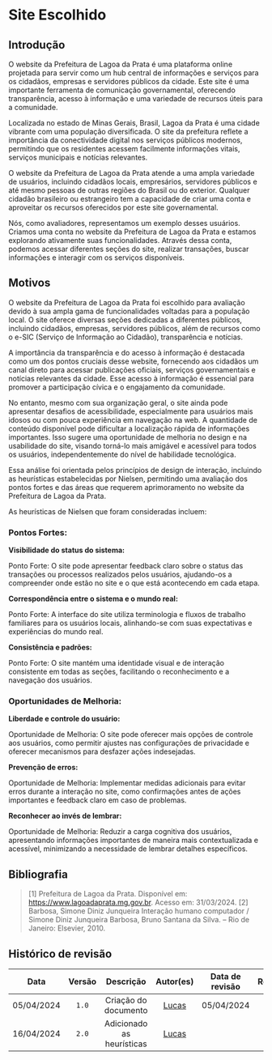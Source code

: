 # Site Escolhido

## Introdução

O website da Prefeitura de Lagoa da Prata é uma plataforma online projetada para servir como um hub central de informações e serviços para os cidadãos, empresas e servidores públicos da cidade. Este site é uma importante ferramenta de comunicação governamental, oferecendo transparência, acesso à informação e uma variedade de recursos úteis para a comunidade.

Localizada no estado de Minas Gerais, Brasil, Lagoa da Prata é uma cidade vibrante com uma população diversificada. O site da prefeitura reflete a importância da conectividade digital nos serviços públicos modernos, permitindo que os residentes acessem facilmente informações vitais, serviços municipais e notícias relevantes.

O website da Prefeitura de Lagoa da Prata atende a uma ampla variedade de usuários, incluindo cidadãos locais, empresários, servidores públicos e até mesmo pessoas de outras regiões do Brasil ou do exterior. Qualquer cidadão brasileiro ou estrangeiro tem a capacidade de criar uma conta e aproveitar os recursos oferecidos por este site governamental.

Nós, como avaliadores, representamos um exemplo desses usuários. Criamos uma conta no website da Prefeitura de Lagoa da Prata e estamos explorando ativamente suas funcionalidades. Através dessa conta, podemos acessar diferentes seções do site, realizar transações, buscar informações e interagir com os serviços disponíveis.

## Motivos

O website da Prefeitura de Lagoa da Prata foi escolhido para avaliação devido à sua ampla gama de funcionalidades voltadas para a população local. O site oferece diversas seções dedicadas a diferentes públicos, incluindo cidadãos, empresas, servidores públicos, além de recursos como o e-SIC (Serviço de Informação ao Cidadão), transparência e notícias.

A importância da transparência e do acesso à informação é destacada como um dos pontos cruciais desse website, fornecendo aos cidadãos um canal direto para acessar publicações oficiais, serviços governamentais e notícias relevantes da cidade. Esse acesso à informação é essencial para promover a participação cívica e o engajamento da comunidade.

No entanto, mesmo com sua organização geral, o site ainda pode apresentar desafios de acessibilidade, especialmente para usuários mais idosos ou com pouca experiência em navegação na web. A quantidade de conteúdo disponível pode dificultar a localização rápida de informações importantes. Isso sugere uma oportunidade de melhoria no design e na usabilidade do site, visando torná-lo mais amigável e acessível para todos os usuários, independentemente do nível de habilidade tecnológica.

Essa análise foi orientada pelos princípios de design de interação, incluindo as heurísticas estabelecidas por Nielsen, permitindo uma avaliação dos pontos fortes e das áreas que requerem aprimoramento no website da Prefeitura de Lagoa da Prata.

As heurísticas de Nielsen que foram consideradas incluem:

### Pontos Fortes:
**Visibilidade do status do sistema:**

Ponto Forte: O site pode apresentar feedback claro sobre o status das transações ou processos realizados pelos usuários, ajudando-os a compreender onde estão no site e o que está acontecendo em cada etapa.

**Correspondência entre o sistema e o mundo real:**

Ponto Forte: A interface do site utiliza terminologia e fluxos de trabalho familiares para os usuários locais, alinhando-se com suas expectativas e experiências do mundo real.

**Consistência e padrões:**

Ponto Forte: O site mantém uma identidade visual e de interação consistente em todas as seções, facilitando o reconhecimento e a navegação dos usuários.

### Oportunidades de Melhoria:
**Liberdade e controle do usuário:**

Oportunidade de Melhoria: O site pode oferecer mais opções de controle aos usuários, como permitir ajustes nas configurações de privacidade e oferecer mecanismos para desfazer ações indesejadas.

**Prevenção de erros:**

Oportunidade de Melhoria: Implementar medidas adicionais para evitar erros durante a interação no site, como confirmações antes de ações importantes e feedback claro em caso de problemas.

**Reconhecer ao invés de lembrar:**

Oportunidade de Melhoria: Reduzir a carga cognitiva dos usuários, apresentando informações importantes de maneira mais contextualizada e acessível, minimizando a necessidade de lembrar detalhes específicos.

## Bibliografia

> [1] Prefeitura de Lagoa da Prata. Disponível em: https://www.lagoadaprata.mg.gov.br. Acesso em: 31/03/2024.
> [2] Barbosa, Simone Diniz Junqueira Interação humano computador / Simone Diniz Junqueira Barbosa, Bruno Santana da Silva. – Rio de Janeiro: Elsevier, 2010.

## Histórico de revisão

|    Data    | Versão |      Descrição       |               Autor(es)               | Data de revisão |                 Revisor(es)                 |
| :--------: | :----: | :------------------: | :-----------------------------------: | :-------------: | :-----------------------------------------: |
| 05/04/2024 | `1.0`  | Criação do documento | [Lucas](https://github.com/Akaeboshi) |   05/04/2024    | [Pedro Lucas](https://github.com/lucasdray) |
| 16/04/2024 | `2.0`  | Adicionado as heurísticas | [Lucas](https://github.com/Akaeboshi) |            |                                             |
